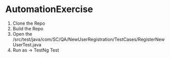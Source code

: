 # AutomationExercise
1. Clone the Repo
2. Build the Repo
3. Open the /src/test/java/com/SC/QA/NewUserRegistration/TestCases/RegisterNewUserTest.java
4. Run as -> TestNg Test
